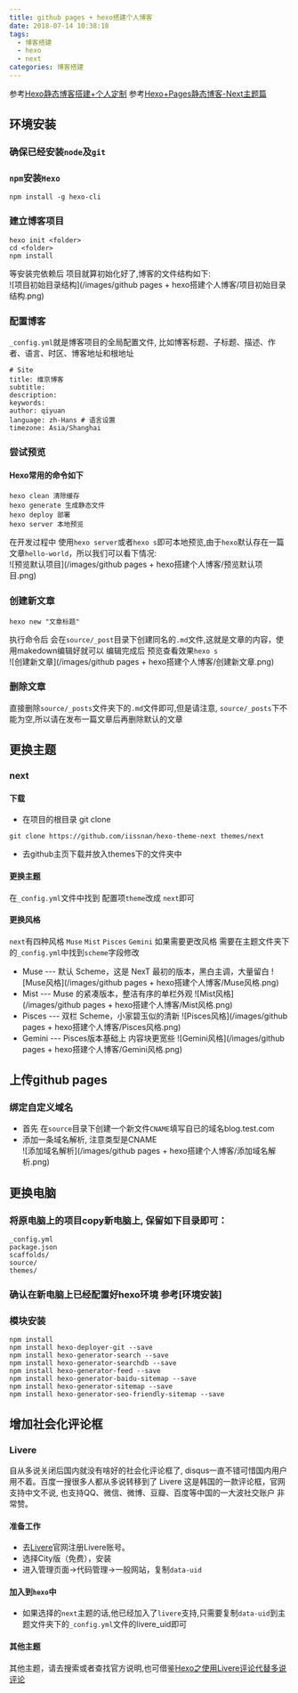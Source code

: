 ```yaml
---
title: github pages + hexo搭建个人博客
date: 2018-07-14 10:38:18
tags:
  - 博客搭建
  - hexo
  - next
categories: 博客搭建
---
```

参考[Hexo静态博客搭建+个人定制](https://blog.csdn.net/LemonXQ/article/details/72676005)
参考[Hexo+Pages静态博客-Next主题篇](https://blog.csdn.net/mango_haoming/article/details/78207534)
## 环境安装

### 确保已经安装`node`及`git`

### `npm`安装`Hexo`
```
npm install -g hexo-cli
```

### 建立博客项目
```
hexo init <folder>
cd <folder>
npm install
```
等安装完依赖后 项目就算初始化好了,博客的文件结构如下:   
![项目初始目录结构](/images/github pages + hexo搭建个人博客/项目初始目录结构.png)

### 配置博客
`_config.yml`就是博客项目的全局配置文件, 比如博客标题、子标题、描述、作者、语言、时区、博客地址和根地址
```
# Site
title: 维京博客
subtitle:
description:
keywords:
author: qiyuan
language: zh-Hans # 语言设置
timezone: Asia/Shanghai
```
<!--more-->
### 尝试预览

#### Hexo常用的命令如下
``` 都可以使用命令的首字母作为简称
hexo clean 清除缓存
hexo generate 生成静态文件
hexo deploy 部署
hexo server 本地预览
```
在开发过程中 使用`hexo server`或者`hexo s`即可本地预览,由于`hexo`默认存在一篇文章`hello-world`，所以我们可以看下情况:    
![预览默认项目](/images/github pages + hexo搭建个人博客/预览默认项目.png)

### 创建新文章
```
hexo new "文章标题"
```
执行命令后 会在`source/_post`目录下创建同名的`.md`文件,这就是文章的内容，使用makedown编辑好就可以
编辑完成后 预览查看效果`hexo s`   
![创建新文章](/images/github pages + hexo搭建个人博客/创建新文章.png)

### 删除文章
直接删除`source/_posts`文件夹下的`.md`文件即可,但是请注意, `source/_posts`下不能为空,所以请在发布一篇文章后再删除默认的文章


## 更换主题

### next  
#### 下载
- 在项目的根目录 git clone
```
git clone https://github.com/iissnan/hexo-theme-next themes/next
```
- 去github主页下载并放入themes下的文件夹中

#### 更换主题
在`_config.yml`文件中找到 配置项`theme`改成 `next`即可

#### 更换风格
`next`有四种风格 `Muse` `Mist` `Pisces` `Gemini` 如果需要更改风格 需要在主题文件夹下的`_config.yml`中找到`scheme`字段修改
- Muse  --- 默认 Scheme，这是 NexT 最初的版本，黑白主调，大量留白
  ![Muse风格](/images/github pages + hexo搭建个人博客/Muse风格.png)
- Mist   --- Muse 的紧凑版本，整洁有序的单栏外观
  ![Mist风格](/images/github pages + hexo搭建个人博客/Mist风格.png)
- Pisces  --- 双栏 Scheme，小家碧玉似的清新
  ![Pisces风格](/images/github pages + hexo搭建个人博客/Pisces风格.png)
- Gemini   --- Pisces版本基础上 内容块更宽些
  ![Gemini风格](/images/github pages + hexo搭建个人博客/Gemini风格.png)


## 上传github pages
### 绑定自定义域名
- 首先 在`source`目录下创建一个新文件`CNAME`填写自已的域名blog.test.com
- 添加一条域名解析, 注意类型是CNAME  
![添加域名解析](/images/github pages + hexo搭建个人博客/添加域名解析.png)


## 更换电脑

### 将原电脑上的项目copy新电脑上, 保留如下目录即可：
```
_config.yml
package.json
scaffolds/
source/
themes/
```

### 确认在新电脑上已经配置好hexo环境 参考[环境安装]

### 模块安装
```
npm install
npm install hexo-deployer-git --save
npm install hexo-generator-search --save
npm install hexo-generator-searchdb --save
npm install hexo-generator-feed --save
npm install hexo-generator-baidu-sitemap --save
npm install hexo-generator-sitemap --save
npm install hexo-generator-seo-friendly-sitemap --save
```

## 增加社会化评论框
### Livere
自从多说关闭后国内就没有啥好的社会化评论框了, disqus一直不错可惜国内用户用不着。百度一搜很多人都从多说转移到了 Livere 这是韩国的一款评论框，官网支持中文不说, 也支持QQ、微信、微博、豆瓣、百度等中国的一大波社交账户 非常赞。
#### 准备工作
- 去[Livere](https://livere.com)官网注册Livere账号。
- 选择City版（免费），安装
- 进入管理页面->代码管理->一般网站，复制`data-uid`
#### 加入到`hexo`中
- 如果选择的`next`主题的话,他已经加入了`livere`支持,只需要复制`data-uid`到主题文件夹下的`_config.yml`文件的livere_uid即可
#### 其他主题
其他主题，请去搜索或者查找官方说明,也可借鉴[Hexo之使用Livere评论代替多说评论](https://blog.csdn.net/lemonxq/article/details/78578617)
